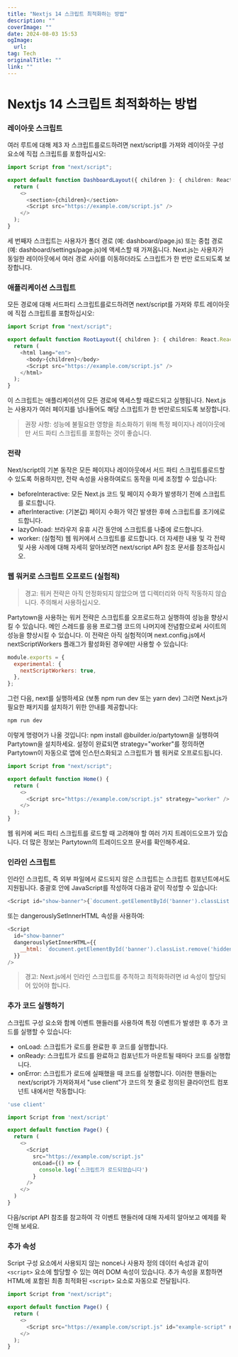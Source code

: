 ```yaml
---
title: "Nextjs 14 스크립트 최적화하는 방법"
description: ""
coverImage: ""
date: 2024-08-03 15:53
ogImage: 
  url: 
tag: Tech
originalTitle: ""
link: ""
---
```




# Nextjs 14 스크립트 최적화하는 방법

### 레이아웃 스크립트

여러 루트에 대해 제3 자 스크립트를로드하려면 next/script를 가져와 레이아웃 구성 요소에 직접 스크립트를 포함하십시오:

```typescript
import Script from "next/script";

export default function DashboardLayout({ children }: { children: React.ReactNode }) {
  return (
    <>
      <section>{children}</section>
      <Script src="https://example.com/script.js" />
    </>
  );
}
```

<div class="content-ad"></div>

세 번째자 스크립트는 사용자가 폴더 경로 (예: dashboard/page.js) 또는 중첩 경로 (예: dashboard/settings/page.js)에 액세스할 때 가져옵니다. Next.js는 사용자가 동일한 레이아웃에서 여러 경로 사이를 이동하더라도 스크립트가 한 번만 로드되도록 보장합니다.

### 애플리케이션 스크립트

모든 경로에 대해 서드파티 스크립트를로드하려면 next/script를 가져와 루트 레이아웃에 직접 스크립트를 포함하십시오:

```typescript
import Script from "next/script";

export default function RootLayout({ children }: { children: React.ReactNode }) {
  return (
    <html lang="en">
      <body>{children}</body>
      <Script src="https://example.com/script.js" />
    </html>
  );
}
```

<div class="content-ad"></div>

이 스크립트는 애플리케이션의 모든 경로에 액세스할 때로드되고 실행됩니다. Next.js는 사용자가 여러 페이지를 넘나들어도 해당 스크립트가 한 번만로드되도록 보장합니다.

> 권장 사항: 성능에 불필요한 영향을 최소화하기 위해 특정 페이지나 레이아웃에만 서드 파티 스크립트를 포함하는 것이 좋습니다.

### 전략

Next/script의 기본 동작은 모든 페이지나 레이아웃에서 서드 파티 스크립트를로드할 수 있도록 허용하지만, 전략 속성을 사용하여로드 동작을 미세 조정할 수 있습니다:

<div class="content-ad"></div>

- beforeInteractive: 모든 Next.js 코드 및 페이지 수화가 발생하기 전에 스크립트를 로드합니다.
- afterInteractive: (기본값) 페이지 수화가 약간 발생한 후에 스크립트를 조기에로드합니다.
- lazyOnload: 브라우저 유휴 시간 동안에 스크립트를 나중에 로드합니다.
- worker: (실험적) 웹 워커에서 스크립트를 로드합니다.
  더 자세한 내용 및 각 전략 및 사용 사례에 대해 자세히 알아보려면 next/script API 참조 문서를 참조하십시오.

### 웹 워커로 스크립트 오프로드 (실험적)

> 경고: 워커 전략은 아직 안정화되지 않았으며 앱 디렉터리와 아직 작동하지 않습니다. 주의해서 사용하십시오.

<div class="content-ad"></div>

Partytown을 사용하는 워커 전략은 스크립트를 오프로드하고 실행하여 성능을 향상시킬 수 있습니다. 메인 스레드를 응용 프로그램 코드의 나머지에 전념함으로써 사이트의 성능을 향상시킬 수 있습니다.
이 전략은 아직 실험적이며 next.config.js에서 nextScriptWorkers 플래그가 활성화된 경우에만 사용할 수 있습니다:

```js
module.exports = {
  experimental: {
    nextScriptWorkers: true,
  },
};
```

그런 다음, next를 실행하세요 (보통 npm run dev 또는 yarn dev) 그러면 Next.js가 필요한 패키지를 설치하기 위한 안내를 제공합니다:

<div class="content-ad"></div>

```js
npm run dev
```

이렇게 명령어가 나올 것입니다: npm install @builder.io/partytown을 실행하여 Partytown을 설치하세요.
설정이 완료되면 strategy="worker"를 정의하면 Partytown이 자동으로 앱에 인스턴스화되고 스크립트가 웹 워커로 오프로드됩니다.

```typescript
import Script from "next/script";

export default function Home() {
  return (
    <>
      <Script src="https://example.com/script.js" strategy="worker" />
    </>
  );
}
```

<div class="content-ad"></div>

웹 워커에 써드 파티 스크립트를 로드할 때 고려해야 할 여러 가지 트레이드오프가 있습니다. 더 많은 정보는 Partytown의 트레이드오프 문서를 확인해주세요.

### 인라인 스크립트

인라인 스크립트, 즉 외부 파일에서 로드되지 않은 스크립트는 스크립트 컴포넌트에서도 지원됩니다. 중괄호 안에 JavaScript를 작성하여 다음과 같이 작성할 수 있습니다:

```js
<Script id="show-banner">{`document.getElementById('banner').classList.remove('hidden')`}</Script>
```

<div class="content-ad"></div>

또는 dangerouslySetInnerHTML 속성을 사용하여:

```js
<Script
  id="show-banner"
  dangerouslySetInnerHTML={{
    __html: `document.getElementById('banner').classList.remove('hidden')`,
  }}
/>
```

> 경고: Next.js에서 인라인 스크립트를 추적하고 최적화하려면 id 속성이 할당되어 있어야 합니다.

### 추가 코드 실행하기

<div class="content-ad"></div>

스크립트 구성 요소와 함께 이벤트 핸들러를 사용하여 특정 이벤트가 발생한 후 추가 코드를 실행할 수 있습니다:

- onLoad: 스크립트가 로드를 완료한 후 코드를 실행합니다.
- onReady: 스크립트가 로드를 완료하고 컴포넌트가 마운트될 때마다 코드를 실행합니다.
- onError: 스크립트가 로드에 실패했을 때 코드를 실행합니다.
  이러한 핸들러는 next/script가 가져와져서 "use client"가 코드의 첫 줄로 정의된 클라이언트 컴포넌트 내에서만 작동합니다:

```typescript
'use client'

import Script from 'next/script'

export default function Page() {
  return (
    <>
      <Script
        src="https://example.com/script.js"
        onLoad={() => {
          console.log('스크립트가 로드되었습니다')
        }
      />
    </>
  )
}
```

<div class="content-ad"></div>

다음/script API 참조를 참고하여 각 이벤트 핸들러에 대해 자세히 알아보고 예제를 확인해 보세요.

### 추가 속성

Script 구성 요소에서 사용되지 않는 nonce나 사용자 정의 데이터 속성과 같이 `<script>` 요소에 할당할 수 있는 여러 DOM 속성이 있습니다. 추가 속성을 포함하면 HTML에 포함된 최종 최적화된 `<script>` 요소로 자동으로 전달됩니다.

```typescript
import Script from "next/script";

export default function Page() {
  return (
    <>
      <Script src="https://example.com/script.js" id="example-script" nonce="XUENAJFW" data-test="script" />
    </>
  );
}
```

<div class="content-ad"></div>
